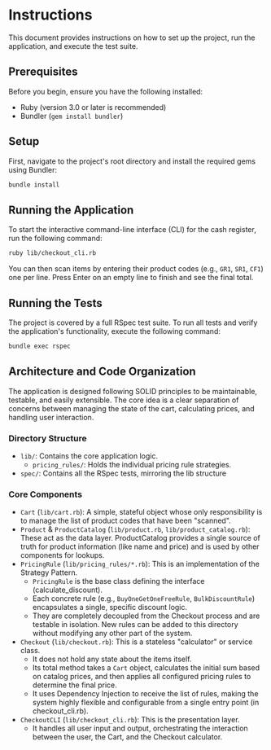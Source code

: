 # Instructions

This document provides instructions on how to set up the project, run the application, and execute the test suite.

## Prerequisites

Before you begin, ensure you have the following installed:
- Ruby (version 3.0 or later is recommended)
- Bundler (`gem install bundler`)

## Setup

First, navigate to the project's root directory and install the required gems using Bundler:

```bash
bundle install
```

## Running the Application

To start the interactive command-line interface (CLI) for the cash register, run the following command:

```bash
ruby lib/checkout_cli.rb
```

You can then scan items by entering their product codes (e.g., `GR1`, `SR1`, `CF1`) one per line. Press Enter on an empty line to finish and see the final total.

## Running the Tests

The project is covered by a full RSpec test suite. To run all tests and verify the application's functionality, execute the following command:

```bash
bundle exec rspec
```

## Architecture and Code Organization

The application is designed following SOLID principles to be maintainable, testable, and easily extensible. The core idea is a clear separation of concerns between managing the state of the cart, calculating prices, and handling user interaction.

### Directory Structure

- `lib/`: Contains the core application logic.
  - `pricing_rules/`: Holds the individual pricing rule strategies.
- `spec/`: Contains all the RSpec tests, mirroring the lib structure

### Core Components

- `Cart` (`lib/cart.rb`): A simple, stateful object whose only responsibility is to manage the list of product codes that have been "scanned".
- `Product` & `ProductCatalog` (`lib/product.rb`, `lib/product_catalog.rb`): These act as the data layer. ProductCatalog provides a single source of truth for product information (like name and price) and is used by other components for lookups.
- `PricingRule` (`lib/pricing_rules/*.rb`): This is an implementation of the Strategy Pattern.
  - `PricingRule` is the base class defining the interface (calculate_discount).
  - Each concrete rule (e.g., `BuyOneGetOneFreeRule`, `BulkDiscountRule`) encapsulates a single, specific discount logic.
  - They are completely decoupled from the Checkout process and are testable in isolation. New rules can be added to this directory without modifying any other part of the system.
- `Checkout` (`lib/checkout.rb`): This is a stateless "calculator" or service class.
  - It does not hold any state about the items itself.
  - Its total method takes a `Cart` object, calculates the initial sum based on catalog prices, and then applies all configured pricing rules to determine the final price.
  - It uses Dependency Injection to receive the list of rules, making the system highly flexible and configurable from a single entry point (in checkout_cli.rb).
- `CheckoutCLI` (`lib/checkout_cli.rb`): This is the presentation layer.
  - It handles all user input and output, orchestrating the interaction between the user, the Cart, and the Checkout calculator.